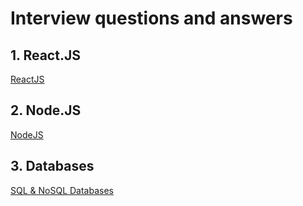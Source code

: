 # Interview questions and answers

## 1. React.JS
[ReactJS](ReactJS_all_Level.md)

## 2. Node.JS
[NodeJS](ReactJS_all_Level.md)

## 3. Databases
[SQL & NoSQL Databases](ReactJS_all_Level.md)

